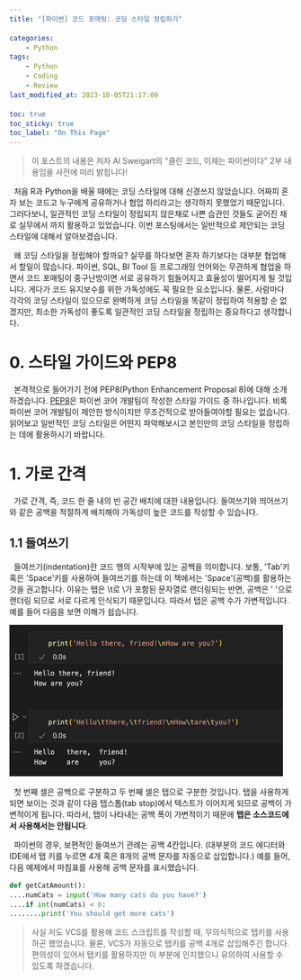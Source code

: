 ```yaml
---
title: "[파이썬] 코드 포매팅: 코딩 스타일 정립하기"

categories:
    - Python
tags:
    - Python
    - Coding
    - Review
last_modified_at: 2023-10-05T21:17:00

toc: true
toc_sticky: true
toc_label: "On This Page"
---
```


> 이 포스트의 내용은 저자 Al Sweigart의 "클린 코드, 이제는 파이썬이다" 2부 내용임을 사전에 미리 밝힙니다!

&#160; 처음 R과 Python을 배울 때에는 코딩 스타일에 대해 신경쓰지 않았습니다. 어짜피 혼자 보는 코드고 누구에게 공유하거나 협업 하리라고는 생각하지 못했었기 때문입니다. 그러다보니, 일관적인 코딩 스타일이 정립되지 않은채로 나쁜 습관인 것들도 굳어진 채로 실무에서 까지 활용하고 있었습니다. 이번 포스팅에서는 일반적으로 제안되는 코딩 스타일에 대해서 알아보겠습니다.<br>

&#160; 왜 코딩 스타일을 정립해야 할까요? 실무를 하다보면 혼자 하기보다는 대부분 협업해서 할일이 많습니다. 파이썬, SQL, BI Tool 등 프로그래밍 언어와는 무관하게 협업을 하면서 코드 포매팅이 중구난방이면 서로 공유하기 힘들어지고 효율성이 떨어지게 될 것입니다. 게다가 코드 유지보수를 위한 가독성에도 꼭 필요한 요소입니다. 물론, 사람마다 각각의 코딩 스타일이 있으므로 완벽하게 코딩 스타일을 똑같이 정립하여 적용할 순 없겠지만, 최소한 가독성이 좋도록 일관적인 코딩 스타일을 정립하는 중요하다고 생각합니다.

# 0. 스타일 가이드와 PEP8
&#160; 본격적으로 들어가기 전에 PEP8(Python Enhancement Proposal 8)에 대해 소개하겠습니다. [PEP8](https://peps.python.org/pep-0008/)은 파이썬 코어 개발팀이 작성한 스타일 가이드 중 하나입니다. 비록 파이썬 코어 개발팀이 제안한 방식이지만 무조건적으로 받아들여야할 필요는 없습니다. 읽어보고 일반적인 코딩 스타일은 어떤지 파악해보시고 본인만의 코딩 스타일을 정립하는 데에 활용하시기 바랍니다.

# 1. 가로 간격
&#160; 가로 간격, 즉, 코드 한 줄 내의 빈 공간 배치에 대한 내용입니다. 들여쓰기와 띄어쓰기와 같은 공백을 적절하게 배치해야 가독성이 높은 코드를 작성할 수 있습니다.

## 1.1 들여쓰기
&#160; 들여쓰기(indentation)란 코드 행의 시작부에 있는 공백을 의미합니다. 보통, 'Tab'키 혹은 'Space'키를 사용하여 들여쓰기를 하는데 이 책에서는 'Space'(공백)를 활용하는 것을 권고합니다. 이유는 탭은 \t로 \가 포함된 문자열로 랜더링되는 반면, 공백은 ' '으로 랜더링 되므로 서로 다르게 인식되기 때문입니다. 따라서 탭은 공백 수가 가변적입니다. 예를 들어 다음을 보면 이해가 쉽습니다.

![image](/assets/image/cleancode_tabspace.png)

&#160; 첫 번째 셀은 공백으로 구분하고 두 번째 셀은 탭으로 구분한 것입니다. 탭을 사용하게 되면 보이는 것과 같이 다음 탭스톱(tab stop)에서 텍스트가 이어지게 되므로 공백이 가변적이게 됩니다. 따라서, 탭이 나타내는 공백 폭이 가변적이기 때문에 **탭은 소스코드에서 사용해서는 안됩니다**.<br>

&#160; 파이썬의 경우, 보편적인 들여쓰기 관례는 공백 4칸입니다. (대부분의 코드 에디터와 IDE에서 탭 키를 누르면 4개 혹은 8개의 공백 문자를 자동으로 삽입합니다.)
예를 들어, 다음 예제에서 마침표를 사용해 공백 문자를 표시했습니다.
```python
def getCatAmount():
....numCats = input('How many cats do you have?')
....if int(numCats) < 6:
........print('You should get more cats')
```
> 사실 저도 VCS를 활용해 코드 스크립트를 작성할 때, 무의식적으로 탭키를 사용하곤 했었습니다. 물론, VCS가 자동으로 탭키를 공백 4개로 삽입해주긴 합니다. 편의성이 있어서 탭키를 활용하지만 이 부분에 인지했으니 유의하여 사용할 수 있도록 하겠습니다.
